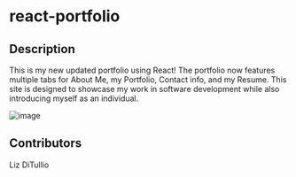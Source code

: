 # react-portfolio

## Description 

This is my new updated portfolio using React! The portfolio now features multiple tabs for About Me, my Portfolio, Contact info, and my Resume. This site is designed to showcase my work in software development while also introducing myself as an individual.

![image](https://user-images.githubusercontent.com/100237983/183570761-7f58b8fd-bd29-4c5d-8a36-f7e55cbc7e70.png)


## Contributors 
Liz DiTullio

